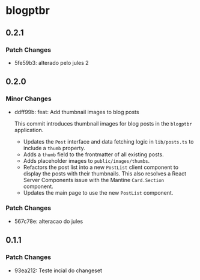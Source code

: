 # blogptbr

## 0.2.1

### Patch Changes

- 5fe59b3: alterado pelo jules 2

## 0.2.0

### Minor Changes

- ddff99b: feat: Add thumbnail images to blog posts

  This commit introduces thumbnail images for blog posts in the `blogptbr` application.
  - Updates the `Post` interface and data fetching logic in `lib/posts.ts` to include a `thumb` property.
  - Adds a `thumb` field to the frontmatter of all existing posts.
  - Adds placeholder images to `public/images/thumbs`.
  - Refactors the post list into a new `PostList` client component to display the posts with their thumbnails. This also resolves a React Server Components issue with the Mantine `Card.Section` component.
  - Updates the main page to use the new `PostList` component.

### Patch Changes

- 567c78e: alteracao do jules

## 0.1.1

### Patch Changes

- 93ea212: Teste incial do changeset
